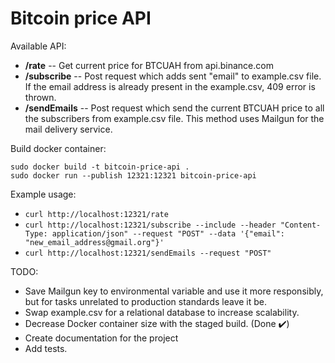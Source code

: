 # Bitcoin price API

Available API:

- **/rate** -- Get current price for BTCUAH from api.binance.com
- **/subscribe** -- Post request which adds sent "email" to example.csv file. If the email address is already present in the example.csv, 409 error is thrown.
- **/sendEmails** -- Post request which send the current BTCUAH price to all the subscribers from example.csv file. This method uses Mailgun for the mail delivery service.

Build docker container:
```
sudo docker build -t bitcoin-price-api .
sudo docker run --publish 12321:12321 bitcoin-price-api
```

Example usage:

 - `curl http://localhost:12321/rate`
 - `curl http://localhost:12321/subscribe --include --header "Content-Type: application/json" --request "POST" --data '{"email": "new_email_address@gmail.org"}'`
 - `curl http://localhost:12321/sendEmails --request "POST"`

TODO:
 - Save Mailgun key to environmental variable and use it more responsibly, but for tasks unrelated to production standards leave it be.
 - Swap example.csv for a relational database to increase scalability.
 - Decrease Docker container size with the staged build. (Done ✔️)
 - Create documentation for the project
 - Add tests.
